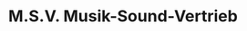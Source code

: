 ---
title: "M.S.V. Musik-Sound-Vertrieb"
url: /hagenbrunn/m-s-v-musik-sound-vertrieb/
shop: Allgemein
---